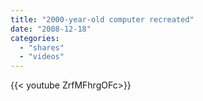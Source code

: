 ```yaml
---
title: "2000-year-old computer recreated"
date: "2008-12-18"
categories:
  - "shares"
  - "videos"
---
```


<div style="width: 70vw;">{{< youtube ZrfMFhrgOFc>}}</div>
